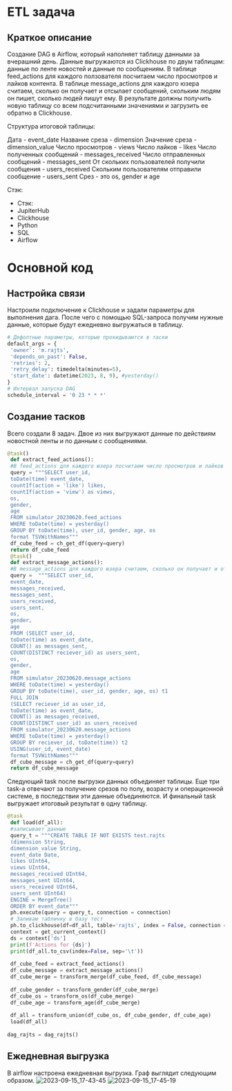 # ETL задача
## Краткое описание
Создание DAG в Airflow, который наполняет таблицу данными за вчерашний день. Данные выгружаются из Clickhouse по двум таблицам: данные по ленте новостей и данные по сообщениям. В таблице feed_actions для каждого ползователя посчитаем число просмотров и лайков контента. В таблице message_actions для каждого юзера считаем, сколько он получает и отсылает сообщений, скольким людям он пишет, сколько людей пишут ему. В результате должны получить новую таблицу со всем подсчитанными значениями и загрузить ее обратно в Clickhouse.

Структура итоговой таблицы:

Дата - event_date
Название среза - dimension
Значение среза - dimension_value
Число просмотров - views
Число лайков - likes
Число полученных сообщений - messages_received
Число отправленных сообщений - messages_sent
От скольких пользователей получили сообщения - users_received
Скольким пользователям отправили сообщение - users_sent
Срез - это os, gender и age

Стэк:
* Стэк:
* JupiterHub
* Clickhouse
* Python
* SQL
* Airflow

# Основной код
## Настройка связи
Настроили подключение к Clickhouse и задали параметры для выполнения дага. После чего с помощью SQL-запроса получим нужные данные, которые будут ежедневно выгружаться в таблицу.

```python 
# Дефолтные параметры, которые прокидываются в таски
default_args = {
 'owner': 'm.rajts',
 'depends_on_past': False,
 'retries': 2,
 'retry_delay': timedelta(minutes=5),
 'start_date': datetime(2023, 8, 9), #yesterday()
}
# Интервал запуска DAG
schedule_interval = '0 23 * * *'
```
## Создание тасков

Всего создали 8 задач. Двое из них выгружают данные по действиям новостной ленты и по данным с сообщениями.
```python 
@task()
 def extract_feed_actions():
 #В feed_actions для каждого юзера посчитаем число просмотров и лайков контента.
 query = """SELECT user_id, 
 toDate(time) event_date,
 countIf(action = 'like') likes,
 countIf(action = 'view') as views,
 os,
 gender, 
 age
 FROM simulator_20230620.feed_actions
 WHERE toDate(time) = yesterday()
 GROUP BY toDate(time), user_id, gender, age, os
 format TSVWithNames"""
 df_cube_feed = ch_get_df(query=query)
 return df_cube_feed
 @task()
 def extract_message_actions():
 #В message_actions для каждого юзера считаем, сколько он получает и отсылает сообщений, скольким людям он пишет, сколько людей пишут ему.
 query =  """SELECT user_id, 
 event_date,
 messages_received, 
 messages_sent, 
 users_received, 
 users_sent,
 os,
 gender,
 age
 FROM (SELECT user_id, 
 toDate(time) as event_date,
 COUNT() as messages_sent,
 COUNT(DISTINCT reciever_id) as users_sent,
 os,
 gender,
 age
 FROM simulator_20230620.message_actions
 WHERE toDate(time) = yesterday()
 GROUP BY toDate(time), user_id, gender, age, os) t1
 FULL JOIN 
 (SELECT reciever_id as user_id, 
 toDate(time) as event_date,
 COUNT() as messages_received, 
 COUNT(DISTINCT user_id) as users_received
 FROM simulator_20230620.message_actions
 WHERE toDate(time) = yesterday()
 GROUP BY reciever_id, toDate(time)) t2
 USING(user_id, event_date)
 format TSVWithNames"""
 df_cube_message = ch_get_df(query=query)
 return df_cube_message
```

Следующий task после выгрузки данных объединяет таблицы. Еще три task-а отвечают за получение срезов по полу, возрасту и операционной системе, в последствии эти данные объединяются. И финальный task выгружает итоговый результат в одну таблицу.

```python 
@task
 def load(df_all):
 #записывает данные
 query_t = """CREATE TABLE IF NOT EXISTS test.rajts
 (dimension String,
 dimension_value String,
 event_date Date,
 likes UInt64,
 views UInt64,
 messages_received UInt64,
 messages_sent UInt64,
 users_received UInt64,
 users_sent UInt64)
 ENGINE = MergeTree()
 ORDER BY event_date"""
 ph.execute(query = query_t, connection = connection)
 # Заливаю табличку в базу тест
 ph.to_clickhouse(df=df_all, table='rajts', index = False, connection = connection)
 context = get_current_context()
 ds = context['ds']
 print(f'Actions for {ds}')
 print(df_all.to_csv(index=False, sep='\t'))
  
 df_cube_feed = extract_feed_actions()
 df_cube_message = extract_message_actions()
 df_cube_merge = transform_merge(df_cube_feed, df_cube_message)
  
 df_cube_gender = transform_gender(df_cube_merge)
 df_cube_os = transform_os(df_cube_merge)
 df_cube_age = transform_age(df_cube_merge)
  
 df_all = transform_union(df_cube_os, df_cube_gender, df_cube_age)
 load(df_all)
  
dag_rajts = dag_rajts()
```
## Ежедневная выгрузка

В airflow настроена ежедневная выгрузка. Граф выглядит следующим образом.
![2023-09-15_17-43-45](https://github.com/Macharaits/My_project/assets/117433497/e2ec1a8f-126c-4237-beae-44d46a35a84f)
![2023-09-15_17-45-19](https://github.com/Macharaits/My_project/assets/117433497/15b14b96-e657-4320-856f-564ce61b1740)



